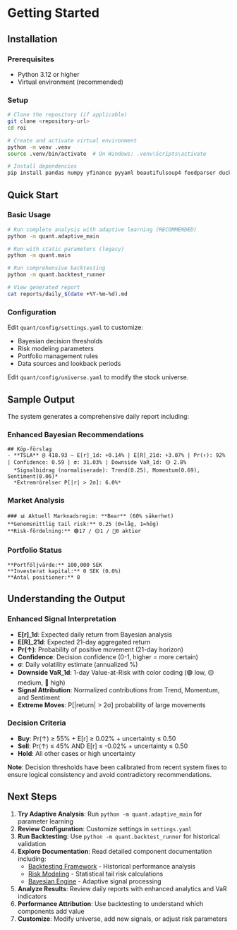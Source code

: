 # Getting Started

## Installation

### Prerequisites
- Python 3.12 or higher
- Virtual environment (recommended)

### Setup
```bash
# Clone the repository (if applicable)
git clone <repository-url>
cd roi

# Create and activate virtual environment
python -m venv .venv
source .venv/bin/activate  # On Windows: .venv\Scripts\activate

# Install dependencies
pip install pandas numpy yfinance pyyaml beautifulsoup4 feedparser duckdb
```

## Quick Start

### Basic Usage
```bash
# Run complete analysis with adaptive learning (RECOMMENDED)
python -m quant.adaptive_main

# Run with static parameters (legacy)
python -m quant.main

# Run comprehensive backtesting
python -m quant.backtest_runner

# View generated report
cat reports/daily_$(date +%Y-%m-%d).md
```

### Configuration
Edit `quant/config/settings.yaml` to customize:
- Bayesian decision thresholds
- Risk modeling parameters
- Portfolio management rules
- Data sources and lookback periods

Edit `quant/config/universe.yaml` to modify the stock universe.

## Sample Output

The system generates a comprehensive daily report including:

### Enhanced Bayesian Recommendations
```
## Köp-förslag
- **TSLA** @ 418.93 — E[r]_1d: +0.14% | E[R]_21d: +3.07% | Pr(↑): 92% | Confidence: 0.59 | σ: 31.03% | Downside VaR_1d: 🟡 2.8%
  *Signalbidrag (normaliserade): Trend(0.25), Momentum(0.69), Sentiment(0.06)*
  *Extremrörelser P[|r| > 2σ]: 6.0%*
```

### Market Analysis
```
### 📊 Aktuell Marknadsregim: **Bear** (60% säkerhet)
**Genomsnittlig tail risk:** 0.25 (0=låg, 1=hög)
**Risk-fördelning:** 🟢17 / 🟡1 / 🔴0 aktier
```

### Portfolio Status
```
**Portföljvärde:** 100,000 SEK
**Investerat kapital:** 0 SEK (0.0%)
**Antal positioner:** 0
```

## Understanding the Output

### Enhanced Signal Interpretation
- **E[r]_1d**: Expected daily return from Bayesian analysis
- **E[R]_21d**: Expected 21-day aggregated return
- **Pr(↑)**: Probability of positive movement (21-day horizon)
- **Confidence**: Decision confidence (0-1, higher = more certain)
- **σ**: Daily volatility estimate (annualized %)
- **Downside VaR_1d**: 1-day Value-at-Risk with color coding (🟢 low, 🟡 medium, 🔴 high)
- **Signal Attribution**: Normalized contributions from Trend, Momentum, and Sentiment
- **Extreme Moves**: P[|return| > 2σ] probability of large movements

### Decision Criteria
- **Buy**: Pr(↑) ≥ 55% + E[r] ≥ 0.02% + uncertainty ≤ 0.50
- **Sell**: Pr(↑) ≤ 45% AND E[r] ≤ -0.02% + uncertainty ≤ 0.50
- **Hold**: All other cases or high uncertainty

**Note**: Decision thresholds have been calibrated from recent system fixes to ensure logical consistency and avoid contradictory recommendations.

## Next Steps

1. **Try Adaptive Analysis**: Run `python -m quant.adaptive_main` for parameter learning
2. **Review Configuration**: Customize settings in `settings.yaml`
3. **Run Backtesting**: Use `python -m quant.backtest_runner` for historical validation
4. **Explore Documentation**: Read detailed component documentation including:
   - [Backtesting Framework](backtesting.md) - Historical performance analysis
   - [Risk Modeling](risk-modeling.md) - Statistical tail risk calculations
   - [Bayesian Engine](bayesian-engine.md) - Adaptive signal processing
5. **Analyze Results**: Review daily reports with enhanced analytics and VaR indicators
6. **Performance Attribution**: Use backtesting to understand which components add value
7. **Customize**: Modify universe, add new signals, or adjust risk parameters
